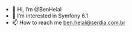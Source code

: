 - 👋 Hi, I’m @BenHelal
- 👀 I’m interested in Symfony 6.1
- 📫 How to reach me ben.helal@serdia.com.br

<!---
BenHelal/BenHelal is a ✨ special ✨ repository because its `README.md` (this file) appears on your GitHub profile.
You can click the Preview link to take a look at your changes.
--->
